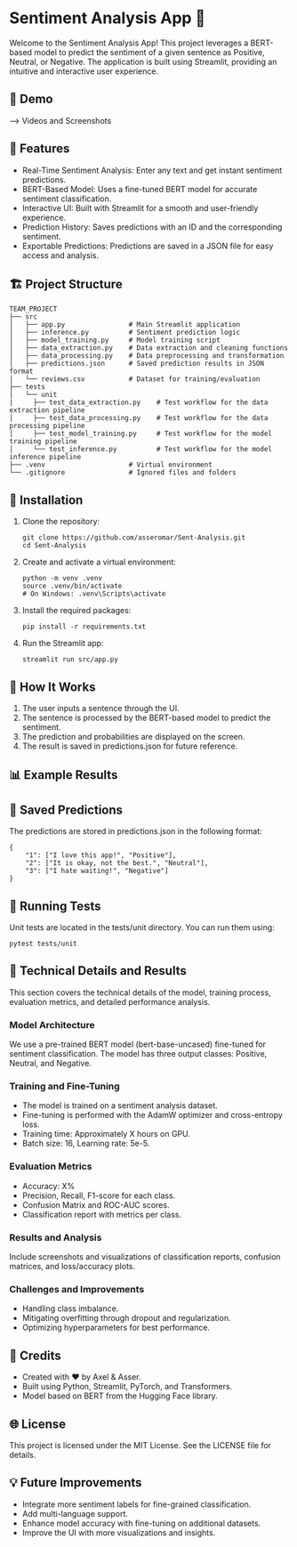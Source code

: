 # Sentiment Analysis App 🌟

Welcome to the Sentiment Analysis App! This project leverages a BERT-based model to predict the sentiment of a given sentence as Positive, Neutral, or Negative. The application is built using Streamlit, providing an intuitive and interactive user experience.

## 🎥 Demo

--> Videos and Screenshots

## 🚀 Features

  - Real-Time Sentiment Analysis: Enter any text and get instant sentiment predictions.
  - BERT-Based Model: Uses a fine-tuned BERT model for accurate sentiment classification.
  - Interactive UI: Built with Streamlit for a smooth and user-friendly experience.
  - Prediction History: Saves predictions with an ID and the corresponding sentiment.
  - Exportable Predictions: Predictions are saved in a JSON file for easy access and analysis.

## 🏗️ Project Structure

```
TEAM_PROJECT
├── src
│   ├── app.py                # Main Streamlit application
│   ├── inference.py          # Sentiment prediction logic
│   ├── model_training.py     # Model training script
│   ├── data_extraction.py    # Data extraction and cleaning functions
│   ├── data_processing.py    # Data preprocessing and transformation
│   ├── predictions.json      # Saved prediction results in JSON format
│   └── reviews.csv           # Dataset for training/evaluation
├── tests
│   └── unit
|     ├── test_data_extraction.py    # Test workflow for the data extraction pipeline
│     ├── test_data_processing.py    # Test workflow for the data processing pipeline
│     ├── test_model_training.py     # Test workflow for the model training pipeline
│     └── test_inference.py          # Test workflow for the model inference pipeline
├── .venv                     # Virtual environment
└── .gitignore                # Ignored files and folders
```

## 📝 Installation

1. Clone the repository:
   ```
   git clone https://github.com/asseromar/Sent-Analysis.git
   cd Sent-Analysis
   ```

2. Create and activate a virtual environment:
   ```
   python -m venv .venv
   source .venv/bin/activate
   # On Windows: .venv\Scripts\activate
   ```

3. Install the required packages:
   ```
   pip install -r requirements.txt
   ```

4. Run the Streamlit app:
   ```
   streamlit run src/app.py
   ```

## 🧠 How It Works

1. The user inputs a sentence through the UI.
2. The sentence is processed by the BERT-based model to predict the sentiment.
3. The prediction and probabilities are displayed on the screen.
4. The result is saved in predictions.json for future reference.

## 📊 Example Results

<!-- screenshot of the app's output -->

## 📂 Saved Predictions

The predictions are stored in predictions.json in the following format:
```
{
    "1": ["I love this app!", "Positive"],
    "2": ["It is okay, not the best.", "Neutral"],
    "3": ["I hate waiting!", "Negative"]
}
```

## 🧪 Running Tests

Unit tests are located in the tests/unit directory. You can run them using:
```
pytest tests/unit
```

## 📝 Technical Details and Results

This section covers the technical details of the model, training process, evaluation metrics, and detailed performance analysis.

### Model Architecture

We use a pre-trained BERT model (bert-base-uncased) fine-tuned for sentiment classification. The model has three output classes: Positive, Neutral, and Negative.

### Training and Fine-Tuning
- The model is trained on a sentiment analysis dataset.
- Fine-tuning is performed with the AdamW optimizer and cross-entropy loss.
- Training time: Approximately X hours on GPU.
- Batch size: 16, Learning rate: 5e-5.

### Evaluation Metrics
- Accuracy: X%
- Precision, Recall, F1-score for each class.
- Confusion Matrix and ROC-AUC scores.
- Classification report with metrics per class.

### Results and Analysis
Include screenshots and visualizations of classification reports, confusion matrices, and loss/accuracy plots.

### Challenges and Improvements
- Handling class imbalance.
- Mitigating overfitting through dropout and regularization.
- Optimizing hyperparameters for best performance.

## 🙏 Credits

- Created with ❤️ by Axel & Asser.
- Built using Python, Streamlit, PyTorch, and Transformers.
- Model based on BERT from the Hugging Face library.

## 🌐 License

This project is licensed under the MIT License. See the LICENSE file for details.

## 💡 Future Improvements

  - Integrate more sentiment labels for fine-grained classification.
  - Add multi-language support.
  - Enhance model accuracy with fine-tuning on additional datasets.
  - Improve the UI with more visualizations and insights.
